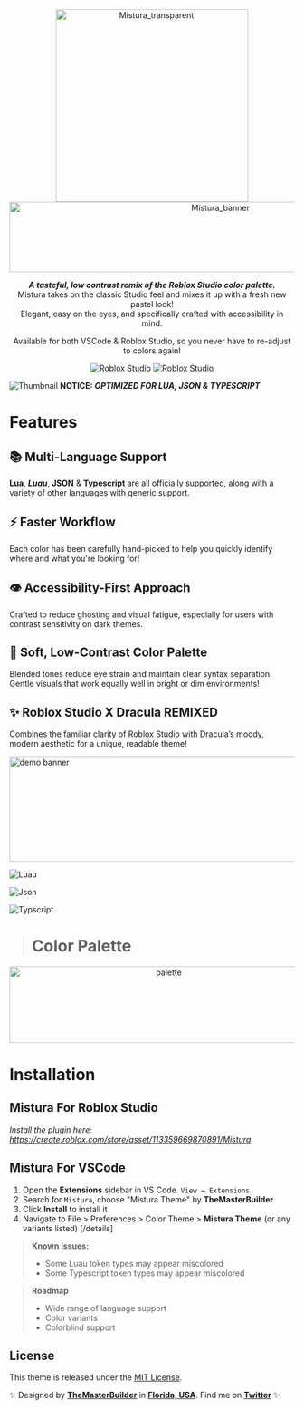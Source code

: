 <div align="center">
<img width="340" height="340" alt="Mistura_transparent" src="https://github.com/user-attachments/assets/779f39e1-d5e1-4033-80ae-85fb09f40044" />

<img width="730" height="124" alt="Mistura_banner" src="https://github.com/user-attachments/assets/3a359384-0623-4c47-b3a2-e7359f8629c3" />

***A tasteful, low contrast remix of the Roblox Studio color palette.***
<br>
Mistura takes on the classic Studio feel and mixes it up with a fresh new pastel look!
<br> Elegant, easy on the eyes, and specifically crafted with accessibility in mind.

Available for both VSCode & Roblox Studio, so you never have to re-adjust to colors again!

[![Roblox Studio](https://img.shields.io/badge/For-VSCode-blue)](https://marketplace.visualstudio.com/items?itemName=TheMasterBuilder.mistura-theme) 
[![Roblox Studio](https://img.shields.io/badge/For-Roblox_Studio-red)](https://devforum.roblox.com/t/mistura-a-brand-new-theme-for-roblox-studio-vscode/3934787)


</div>

![Thumbnail](https://i.imgur.com/tRR8Se4.png)
**NOTICE: ***OPTIMIZED FOR LUA, JSON & TYPESCRIPT*****

# Features

## 📚 Multi-Language Support
**Lua**, ***Luau***, **JSON** & **Typescript** are all officially supported, along with a variety of other languages with generic support.

## ⚡ Faster Workflow
Each color has been carefully hand-picked to help you quickly identify where and what you're looking for!

## 👁️ Accessibility-First Approach
Crafted to reduce ghosting and visual fatigue, especially for users with contrast sensitivity on dark themes.

## 🎨 Soft, Low-Contrast Color Palette
Blended tones reduce eye strain and maintain clear syntax separation. Gentle visuals that work equally well in bright or dim environments!

## ✨ Roblox Studio X Dracula REMIXED
Combines the familiar clarity of Roblox Studio with Dracula’s moody, modern aesthetic for a unique, readable theme!

<img width="1095" height="186" alt="demo banner" src="https://github.com/user-attachments/assets/27020876-2b87-4cfb-b2ce-678f2a9d4ad8" />

![Luau](https://i.imgur.com/CRcwIeo.png)

![Json](https://i.imgur.com/ww5Near.png)

![Typscript](https://i.imgur.com/kaKyVBC.png)


> # Color Palette
<div align="center">
<img width="547.5" height="134.5" alt="palette" src="https://github.com/user-attachments/assets/9fad9381-ad55-4527-b008-15ff9de08613" />
</div>


# Installation
## Mistura For Roblox Studio
  *Install the plugin here: https://create.roblox.com/store/asset/113359669870891/Mistura*
## Mistura For VSCode
1. Open the **Extensions** sidebar in VS Code. `View → Extensions`
2. Search for `Mistura`, choose "Mistura Theme" by **TheMasterBuilder**
3. Click **Install** to install it
4. Navigate to File > Preferences > Color Theme > **Mistura Theme** (or any variants listed)
[/details]



> **Known Issues:**
> - Some Luau token types may appear miscolored
> - Some Typescript token types may appear miscolored

> **Roadmap**
> - Wide range of language support
> - Color variants
> - Colorblind support

## License

This theme is released under the [MIT License](https://github.com/TheMasterBuildr/mistura-vscode-theme/blob/master/LICENSE).

✨ Designed by **[TheMasterBuilder](https://www.youtube.com/@TheMastrBuilder)** in **[Florida, USA](https://www.google.com/maps/place/Florida)**. Find me on **[Twitter](https://x.com/Builder_Creates)** ✨
